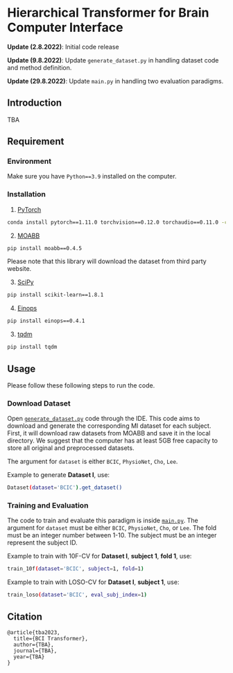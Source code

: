# Hierarchical Transformer for Brain Computer Interface

**Update (2.8.2022)**: Initial code release

**Update (9.8.2022)**: Update `generate_dataset.py` in handling dataset code and method definition.

**Update (29.8.2022)**: Update `main.py` in handling two evaluation paradigms.

## Introduction
TBA

## Requirement
### Environment
Make sure you have `Python==3.9` installed on the computer.

### Installation
1. [PyTorch](pytorch.org)
```bash
conda install pytorch==1.11.0 torchvision==0.12.0 torchaudio==0.11.0 -c pytorch
```

2. [MOABB](http://moabb.neurotechx.com/docs/generated/moabb.datasets.BNCI2014001.html)
```bash
pip install moabb==0.4.5
```
Please note that this library will download the dataset from third party website.

3. [SciPy](scikit-learn.org)
```bash
pip install scikit-learn==1.8.1
```

4. [Einops](https://pypi.org/project/einops/)
```bash
pip install einops==0.4.1
```

3. [tqdm](https://pypi.org/project/tqdm/)
```bash
pip install tqdm
```

## Usage
Please follow these following steps to run the code.
### Download Dataset
Open [`generate_dataset.py`](https://github.com/skepsl/BCITransformer/blob/main/generate_dataset.py) code through the IDE.
This code aims to download and generate the corresponding MI dataset for each subject. First, it will download raw datasets from MOABB and save it in the local directory. We suggest that the computer has at least 5GB free capacity to store all original and preprocessed datasets.

The argument for `dataset` is either `BCIC`, `PhysioNet`, `Cho`, `Lee`.

Example to generate **Dataset I**, use:
```bash
Dataset(dataset='BCIC').get_dataset()
```

### Training and Evaluation
The code to train and evaluate this paradigm is inside [`main.py`](https://github.com/skepsl/BCITransformer/blob/main/main.py). 
The argument for `dataset` must be either `BCIC`, `PhysioNet`, `Cho`, or `Lee`. The fold must be an integer number between 1-10. The subject must be an integer represent the subject ID. 

Example to  train with 10F-CV for **Dataset I**, **subject 1**, **fold 1**, use:
```bash
train_10f(dataset='BCIC', subject=1, fold=1) 
```

Example to  train with LOSO-CV for **Dataset I**, **subject 1**, use:
```bash
train_loso(dataset='BCIC', eval_subj_index=1)
```

## Citation

```
@article{tba2023,
  title={BCI Transformer},
  author={TBA},
  journal={TBA},
  year={TBA}
}
```


